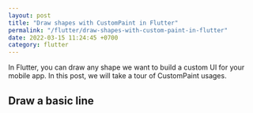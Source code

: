 ```yaml
---
layout: post
title: "Draw shapes with CustomPaint in Flutter"
permalink: "/flutter/draw-shapes-with-custom-paint-in-flutter"
date: 2022-03-15 11:24:45 +0700
category: flutter
---
```


In Flutter, you can draw any shape we want to build a custom UI for your mobile app. In this post, we will take a tour of CustomPaint usages.

## Draw a basic line



